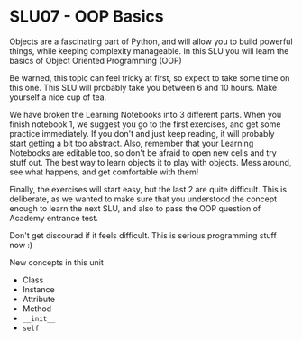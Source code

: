 # SLU07 - OOP Basics 

Objects are a fascinating part of Python, and will allow you to build powerful things, while keeping complexity manageable. 
In this SLU you will learn the basics of Object Oriented Programming (OOP) 

Be warned, this topic can feel tricky at first, so expect to take some time on this one. 
This SLU will probably take you between 6 and 10 hours. Make yourself a nice cup of tea. 

We have broken the Learning Notebooks into 3 different parts. When you finish notebook 1, we suggest you go to the first exercises, and get some practice immediately. If you don't and just keep reading, it will probably start getting a bit too abstract. 
Also, remember that your Learning Notebooks are editable too, so don't be afraid to open new cells and try stuff out. The best way to learn objects it to play with objects. Mess around, see what happens, and get comfortable with them! 

Finally, the exercises will start easy, but the last 2 are quite difficult. This is deliberate, as we wanted to make sure that you understood the concept enough to learn the next SLU, and also to pass the OOP question of Academy entrance test. 

Don't get discourad if it feels difficult. This is serious programming stuff now :) 

New concepts in this unit
- Class 
- Instance
- Attribute 
- Method 
- `__init__`
- `self` 
